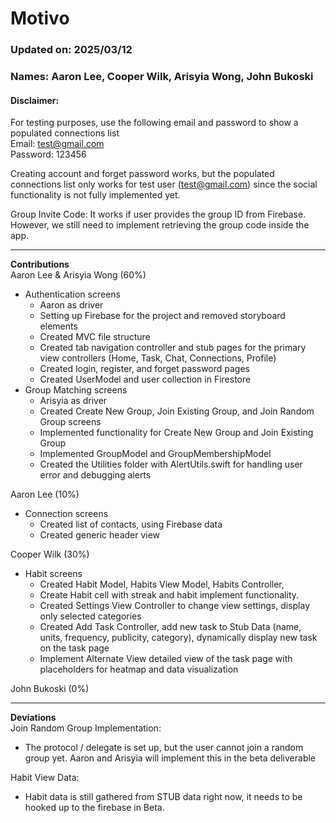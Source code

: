 # Motivo
### Updated on: 2025/03/12
### Names: Aaron Lee, Cooper Wilk, Arisyia Wong, John Bukoski

#### Disclaimer:  
For testing purposes, use the following email and password to show a populated connections list  
Email: test@gmail.com  
Password: 123456  

Creating account and forget password works, but the populated connections list only works for test user (test@gmail.com) since the social functionality is not fully implemented yet.

Group Invite Code: It works if user provides the group ID from Firebase. However, we still need to implement retrieving the group code inside the app.

- - -
**Contributions**  
Aaron Lee & Arisyia Wong (60%)
- Authentication screens
    - Aaron as driver
    - Setting up Firebase for the project and removed storyboard elements
    - Created MVC file structure
    - Created tab navigation controller and stub pages for the primary view controllers (Home, Task, Chat, Connections, Profile)
    - Created login, register, and forget password pages
    - Created UserModel and user collection in Firestore
- Group Matching screens
    - Arisyia as driver
    - Created Create New Group, Join Existing Group, and Join Random Group screens
    - Implemented functionality for Create New Group and Join Existing Group
    - Implemented GroupModel and GroupMembershipModel
    - Created the Utilities folder with AlertUtils.swift for handling user error and debugging alerts

Aaron Lee (10%)
- Connection screens
    - Created list of contacts, using Firebase data
    - Created generic header view
 
Cooper Wilk (30%)
- Habit screens
    - Created Habit Model, Habits View Model, Habits Controller,
    - Create Habit cell with streak and habit implement functionality.
    - Created Settings View Controller to change view settings, display only selected categories
    - Created Add Task Controller, add new task to Stub Data (name, units, frequency, publicity, category), dynamically display new task on the task page
    - Implement Alternate View detailed view of the task page with placeholders for heatmap and data visualization
  
John Bukoski (0%)


- - -
**Deviations**  
Join Random Group Implementation:
- The protocol / delegate is set up, but the user cannot join a random group yet. Aaron and Arisyia will implement this in the beta deliverable

Habit View Data:
- Habit data is still gathered from STUB data right now, it needs to be hooked up to the firebase in Beta.


